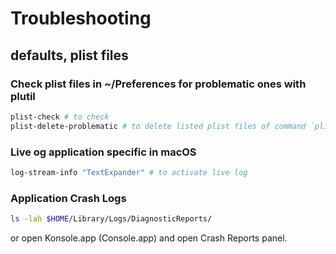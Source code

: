 # Troubleshooting

## defaults, plist files

### Check plist files in ~/Preferences for problematic ones with plutil

```bash
plist-check # to check
plist-delete-problematic # to delete listed plist files of command `plist-check`
```

### Live og application specific in macOS

```bash
log-stream-info "TextExpander" # to activate live log
```

### Application Crash Logs

```bash
ls -lah $HOME/Library/Logs/DiagnosticReports/
```

or open Konsole.app (Console.app) and open Crash Reports panel.
